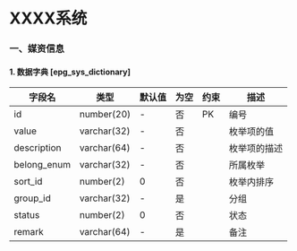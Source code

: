 # XXXX系统

### 一、媒资信息

#### 1. 数据字典 [epg_sys_dictionary]
|字段名|类型|默认值|为空|约束|描述|
|---|---|---|---|---|---|
|id|number(20)|-|否|PK|编号|
|value|varchar(32)|-|否||枚举项的值|
|description|varchar(64)|-|否||枚举项的描述|
|belong_enum|varchar(32)|-|否||所属枚举|
|sort_id|number(2)|0|否||枚举内排序|
|group_id|varchar(32)|-|是||分组|
|status|number(2)|0|否||状态|
|remark|varchar(64)|-|是||备注|